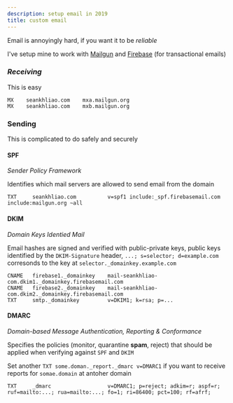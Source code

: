 ```yaml
---
description: setup email in 2019
title: custom email
---
```

Email is annoyingly hard,
if you want it to be _reliable_

I've setup mine to work with [Mailgun](https://www.mailgun.com/)
and [Firebase](https://firebase.google.com/) (for transactional emails)

### _Receiving_

This is easy

```
MX    seankhliao.com    mxa.mailgun.org
MX    seankhliao.com    mxb.mailgun.org
```

### Sending

This is complicated to do safely and securely

#### SPF

_Sender Policy Framework_

Identifies which mail servers are allowed to send email from the domain

```
TXT     seankhliao.com          v=spf1 include:_spf.firebasemail.com include:mailgun.org ~all
```

#### DKIM

_Domain Keys Identied Mail_

Email hashes are signed and verified with public-private keys,
public keys identified by the `DKIM-Signature` header,
`...; s=selector; d=example.com` corresonds to the key at `selector._domainkey.example.com`

```
CNAME   firebase1._domainkey    mail-seankhliao-com.dkim1._domainkey.firebasemail.com
CNAME   firebase2._domainkey    mail-seankhliao-com.dkim2._domainkey.firebasemail.com
TXT     smtp._domainkey         v=DKIM1; k=rsa; p=...
```

#### DMARC

_Domain-based Message Authentication, Reporting & Conformance_

Specifies the policies (monitor, quarantine **spam**, reject) that should be applied when verifying against `SPF` and `DKIM`

Set another `TXT some.doman._report._dmarc v=DMARC1` if you want to receive reports for `somae.domain` at antoher domain

```
TXT     _dmarc                  v=DMARC1; p=reject; adkim=r; aspf=r; ruf=mailto:...; rua=mailto:...; fo=1; ri=86400; pct=100; rf=afrf;
```